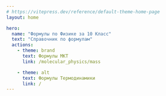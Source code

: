 ```yaml
---
# https://vitepress.dev/reference/default-theme-home-page
layout: home

hero:
  name: "Формулы по Физике за 10 Класс"
  text: "Справочник по формулам"
  actions:
    - theme: brand
      text: Формулы МКТ
      link: /molecular_physics/mass

    - theme: alt
      text: Формулы Термодинамики
      link: /
---
```

